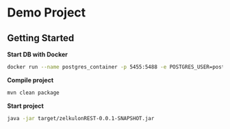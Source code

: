 # Demo Project

## Getting Started

**Start DB with Docker**

```bash
docker run --name postgres_container -p 5455:5488 -e POSTGRES_USER=postgres -e POSTGRES_PASSWORD=postgres -e POSTGRES_DB=db -d postgres
```

**Compile project**

```bash
mvn clean package
```

**Start project**

```bash
java -jar target/zelkulonREST-0.0.1-SNAPSHOT.jar
```
